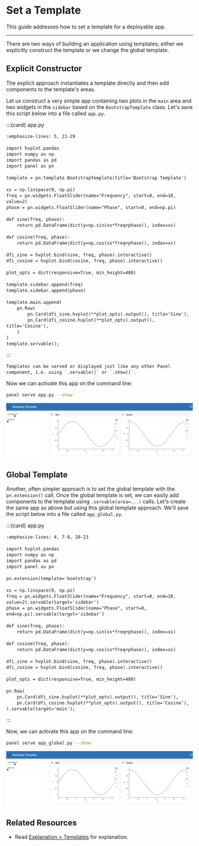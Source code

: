 # Set a Template

This guide addresses how to set a template for a deployable app.

---

There are two ways of building an application using templates; either we explicitly construct the template or we change the global template.

## Explicit Constructor

The explicit approach instantiates a template directly and then add components to the template's areas.

Let us construct a very simple app containing two plots in the `main` area and two widgets in the `sidebar` based on the `BootstrapTemplate` class. Let's save this script below into a file called `app.py`.

:::{card} app.py
``` {code-block} python
:emphasize-lines: 5, 21-29

import hvplot.pandas
import numpy as np
import pandas as pd
import panel as pn

template = pn.template.BootstrapTemplate(title='Bootstrap Template')

xs = np.linspace(0, np.pi)
freq = pn.widgets.FloatSlider(name="Frequency", start=0, end=10, value=2)
phase = pn.widgets.FloatSlider(name="Phase", start=0, end=np.pi)

def sine(freq, phase):
    return pd.DataFrame(dict(y=np.sin(xs*freq+phase)), index=xs)

def cosine(freq, phase):
    return pd.DataFrame(dict(y=np.cos(xs*freq+phase)), index=xs)

dfi_sine = hvplot.bind(sine, freq, phase).interactive()
dfi_cosine = hvplot.bind(cosine, freq, phase).interactive()

plot_opts = dict(responsive=True, min_height=400)

template.sidebar.append(freq)
template.sidebar.append(phase)

template.main.append(
    pn.Row(
        pn.Card(dfi_sine.hvplot(**plot_opts).output(), title='Sine'),
        pn.Card(dfi_cosine.hvplot(**plot_opts).output(), title='Cosine'),
    )
)
template.servable();
```
:::

```{note}
Templates can be served or displayed just like any other Panel component, i.e. using `.servable()` or `.show()`.
```

Now we can activate this app on the command line:

``` bash
panel serve app.py --show
```

<img src="../../_static/images/template_bootstrap.png" alt="example panel app with bootstrap template">

## Global Template

Another, often simpler approach is to set the global template with the `pn.extension()` call. Once the global template is set, we can easily add components to the template using `.servable(area=...)` calls. Let's create the same app as above but using this global template approach. We'll save the script below into a file called `app_global.py`.

:::{card} app.py
``` {code-block} python
:emphasize-lines: 4, 7-8, 20-23

import hvplot.pandas
import numpy as np
import pandas as pd
import panel as pn

pn.extension(template='bootstrap')

xs = np.linspace(0, np.pi)
freq = pn.widgets.FloatSlider(name="Frequency", start=0, end=10, value=2).servable(target='sidebar')
phase = pn.widgets.FloatSlider(name="Phase", start=0, end=np.pi).servable(target='sidebar')

def sine(freq, phase):
    return pd.DataFrame(dict(y=np.sin(xs*freq+phase)), index=xs)

def cosine(freq, phase):
    return pd.DataFrame(dict(y=np.cos(xs*freq+phase)), index=xs)

dfi_sine = hvplot.bind(sine, freq, phase).interactive()
dfi_cosine = hvplot.bind(cosine, freq, phase).interactive()

plot_opts = dict(responsive=True, min_height=400)

pn.Row(
    pn.Card(dfi_sine.hvplot(**plot_opts).output(), title='Sine'),
    pn.Card(dfi_cosine.hvplot(**plot_opts).output(), title='Cosine'),
).servable(target='main');
```
:::

Now, we can activate this app on the command line:

``` bash
panel serve app_global.py --show
```

<img src="../../_static/images/template_bootstrap.png" alt="example panel app with bootstrap template">

## Related Resources

- Read [Explanation > Templates](../../explanation/templates/templates_overview.md) for explanation.
